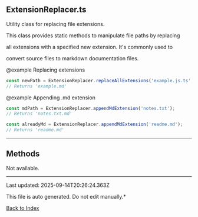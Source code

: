 ## ExtensionReplacer.ts





 Utility class for replacing file extensions.



 This class provides static methods to manipulate file paths by replacing

 all extensions with a specified new extension. It's commonly used to

 convert source files to markdown documentation files.



 @example Replacing extensions

 ```typescript
 const newPath = ExtensionReplacer.replaceAllExtensions('example.js.ts', 'md');
 // Returns 'example.md'
 ```


 @example Appending .md extension

 ```typescript
 const mdPath = ExtensionReplacer.appendMdExtension('notes.txt');
 // Returns 'notes.txt.md'

 const alreadyMd = ExtensionReplacer.appendMdExtension('readme.md');
 // Returns 'readme.md'
 ```


 



---



## Methods



Not available.



---



Last updated: 2025-09-14T20:26:24.363Z



This file is auto generated. Do not edit manually.*



[Back to Index](./index.md)